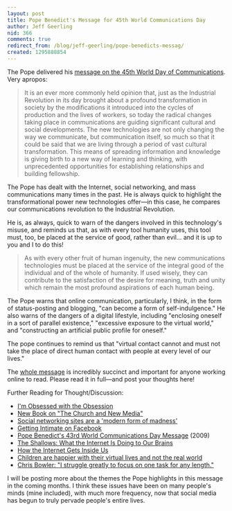 ```yaml
---
layout: post
title: Pope Benedict's Message for 45th World Communications Day
author: Jeff Geerling
nid: 366
comments: true
redirect_from: /blog/jeff-geerling/pope-benedicts-messag/
created: 1295888854
---
```

<p>The Pope delivered his <a href="http://www.vatican.va/holy_father/benedict_xvi/messages/communications/documents/hf_ben-xvi_mes_20110124_45th-world-communications-day_en.html">message on the 45th World Day of Communications</a>. Very apropos:</p>
<blockquote>
<p>It is an ever more commonly held opinion that, just as the Industrial Revolution in its day brought about a profound transformation in society by the modifications it introduced into the cycles of production and the lives of workers, so today the radical changes taking place in communications are guiding significant cultural and social developments. The new technologies are not only changing the way we communicate, but communication itself, so much so that it could be said that we are living through a period of vast cultural transformation. This means of spreading information and knowledge is giving birth to a new way of learning and thinking, with unprecedented opportunities for establishing relationships and building fellowship.</p>
</blockquote>
<p>The Pope has dealt with the Internet, social networking, and mass communications many times in the past. He is always quick to highlight the transformational power new technologies offer—in this case, he compares our communications revolution to the Industrial Revolution.</p>
<p>He is, as always, quick to warn of the dangers involved in this technology's misuse, and reminds us that, as with every tool humanity uses, this tool must, too, be placed at the service of good, rather than evil... and it is up to you and I to do this!</p>
<blockquote>
<p>As with every other fruit of human ingenuity, the new communications technologies must be placed at the service of the integral good of the individual and of the whole of humanity. If used wisely, they can contribute to the satisfaction of the desire for meaning, truth and unity which remain the most profound aspirations of each human being.</p>
</blockquote>
<p>The Pope warns that online communication, particularly, I think, in the form of status-posting and blogging, "can become a form of self-indulgence." He also warns of the dangers of a digital lifestyle, including "enclosing oneself in a sort of parallel existence," "excessive exposure to the virtual world," and "constructing an artificial public profile for oneself."</p>
<p>The pope continues to remind us that "virtual contact cannot and must not take the place of direct human contact with people at every level of our lives."</p>
<p>The <a href="http://www.vatican.va/holy_father/benedict_xvi/messages/communications/documents/hf_ben-xvi_mes_20110124_45th-world-communications-day_en.html">whole message</a> is incredibly succinct and important for anyone working online to read. Please read it in full—and post your thoughts here!</p>
<p>Further Reading for Thought/Discussion:</p>
<ul>
<li><a href="http://www.ncregister.com/blog/im-obsessed-with-the-obsession/">I'm Obsessed with the Obsession</a></li>
<li><a href="http://www.thinveil.net/2010/09/new-book-on-church-and-new-media.html">New Book on "The Church and New Media"</a>&nbsp;</li>
<li><a href="http://www.telegraph.co.uk/technology/twitter/8276948/Social-networking-sites-are-a-modern-form-of-madness.html">Social networking sites are a 'modern form of madness'</a></li>
<li><a href="http://www.ncregister.com/blog/getting-intimate-on-facebook/">Getting Intimate on Facebook</a></li>
<li><a href="http://www.vatican.va/holy_father/benedict_xvi/messages/communications/documents/hf_ben-xvi_mes_20090124_43rd-world-communications-day_en.html">Pope Benedict's 43rd World Communications Day Message</a>&nbsp;(2009)</li>
<li><a href="http://www.amazon.com/gp/product/0393072223?ie=UTF8&amp;tag=httpwwwmidw06-20&amp;linkCode=as2&amp;camp=1789&amp;creative=390957&amp;creativeASIN=0393072223">The Shallows: What the Internet Is Doing to Our Brains</a></li>
<li><a href="http://www.newyorker.com/arts/critics/atlarge/2011/02/14/110214crat_atlarge_gopnik?currentPage=all">How the Internet Gets Inside Us</a></li>
<li><a href="http://www.dailymail.co.uk/sciencetech/article-1354702/Children-happier-virtual-lives-real-world.html#ixzz1DU7JBBAw">Children are happier with their virtual lives and not the real world</a></li><li><a href="http://intrv.ws/post/4947359267/chris-bowler">Chris Bowler: "I struggle greatly to focus on one task for any length."</a></li>
</ul>
<p>I will be posting more about the themes the Pope highlights in this message in the coming months. I think these issues have been on many people's minds (mine included), with much more frequency, now that social media has begun to truly pervade people's entire lives.</p>
